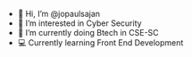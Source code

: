 - 👋 Hi, I’m @jopaulsajan
- 👀 I’m interested in Cyber Security
- 🌱 I’m currently doing Btech in CSE-SC
- 💻 Currently learning Front End Development
<!---
jopaulsajan/jopaulsajan is a ✨ special ✨ repository because its `README.md` (this file) appears on your GitHub profile.
You can click the Preview link to take a look at your changes.
--->
